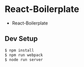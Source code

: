 # React-Boilerplate
 - React-Boilerplate

## Dev Setup
```sh
$ npm install
$ npm run webpack 
$ node run server
```
